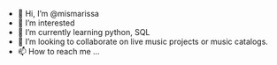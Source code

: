 - 👋 Hi, I’m @mismarissa
- 👀 I’m interested 
- 🌱 I’m currently learning python, SQL
- 💞️ I’m looking to collaborate on live music projects or music catalogs.
- 📫 How to reach me ...

<!---
mismarissa/mismarissa is a ✨ special ✨ repository because its `README.md` (this file) appears on your GitHub profile.
You can click the Preview link to take a look at your changes.
--->
